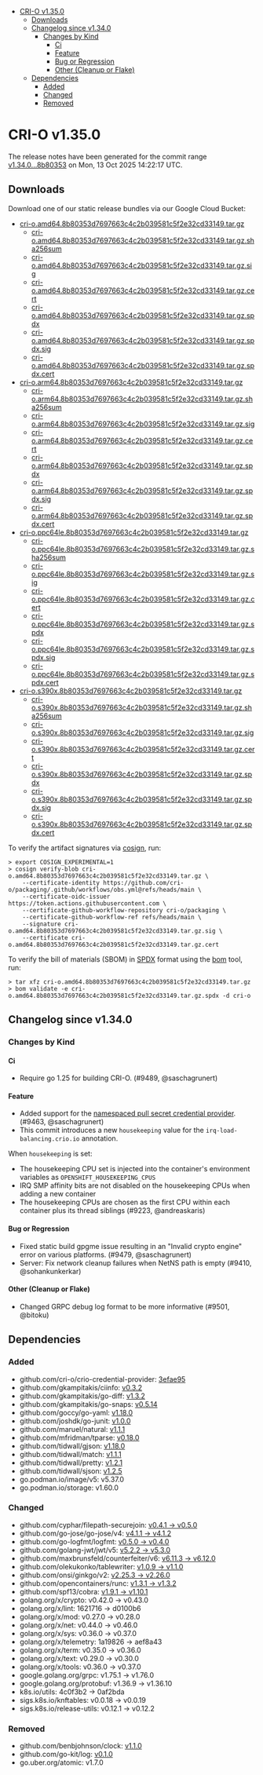 - [CRI-O v1.35.0](#cri-o-v1350)
  - [Downloads](#downloads)
  - [Changelog since v1.34.0](#changelog-since-v1340)
    - [Changes by Kind](#changes-by-kind)
      - [Ci](#ci)
      - [Feature](#feature)
      - [Bug or Regression](#bug-or-regression)
      - [Other (Cleanup or Flake)](#other-cleanup-or-flake)
  - [Dependencies](#dependencies)
    - [Added](#added)
    - [Changed](#changed)
    - [Removed](#removed)

# CRI-O v1.35.0

The release notes have been generated for the commit range
[v1.34.0...8b80353](https://github.com/cri-o/cri-o/compare/v1.34.0...v1.35.0) on Mon, 13 Oct 2025 14:22:17 UTC.

## Downloads

Download one of our static release bundles via our Google Cloud Bucket:

- [cri-o.amd64.8b80353d7697663c4c2b039581c5f2e32cd33149.tar.gz](https://storage.googleapis.com/cri-o/artifacts/cri-o.amd64.8b80353d7697663c4c2b039581c5f2e32cd33149.tar.gz)
  - [cri-o.amd64.8b80353d7697663c4c2b039581c5f2e32cd33149.tar.gz.sha256sum](https://storage.googleapis.com/cri-o/artifacts/cri-o.amd64.8b80353d7697663c4c2b039581c5f2e32cd33149.tar.gz.sha256sum)
  - [cri-o.amd64.8b80353d7697663c4c2b039581c5f2e32cd33149.tar.gz.sig](https://storage.googleapis.com/cri-o/artifacts/cri-o.amd64.8b80353d7697663c4c2b039581c5f2e32cd33149.tar.gz.sig)
  - [cri-o.amd64.8b80353d7697663c4c2b039581c5f2e32cd33149.tar.gz.cert](https://storage.googleapis.com/cri-o/artifacts/cri-o.amd64.8b80353d7697663c4c2b039581c5f2e32cd33149.tar.gz.cert)
  - [cri-o.amd64.8b80353d7697663c4c2b039581c5f2e32cd33149.tar.gz.spdx](https://storage.googleapis.com/cri-o/artifacts/cri-o.amd64.8b80353d7697663c4c2b039581c5f2e32cd33149.tar.gz.spdx)
  - [cri-o.amd64.8b80353d7697663c4c2b039581c5f2e32cd33149.tar.gz.spdx.sig](https://storage.googleapis.com/cri-o/artifacts/cri-o.amd64.8b80353d7697663c4c2b039581c5f2e32cd33149.tar.gz.spdx.sig)
  - [cri-o.amd64.8b80353d7697663c4c2b039581c5f2e32cd33149.tar.gz.spdx.cert](https://storage.googleapis.com/cri-o/artifacts/cri-o.amd64.8b80353d7697663c4c2b039581c5f2e32cd33149.tar.gz.spdx.cert)
- [cri-o.arm64.8b80353d7697663c4c2b039581c5f2e32cd33149.tar.gz](https://storage.googleapis.com/cri-o/artifacts/cri-o.arm64.8b80353d7697663c4c2b039581c5f2e32cd33149.tar.gz)
  - [cri-o.arm64.8b80353d7697663c4c2b039581c5f2e32cd33149.tar.gz.sha256sum](https://storage.googleapis.com/cri-o/artifacts/cri-o.arm64.8b80353d7697663c4c2b039581c5f2e32cd33149.tar.gz.sha256sum)
  - [cri-o.arm64.8b80353d7697663c4c2b039581c5f2e32cd33149.tar.gz.sig](https://storage.googleapis.com/cri-o/artifacts/cri-o.arm64.8b80353d7697663c4c2b039581c5f2e32cd33149.tar.gz.sig)
  - [cri-o.arm64.8b80353d7697663c4c2b039581c5f2e32cd33149.tar.gz.cert](https://storage.googleapis.com/cri-o/artifacts/cri-o.arm64.8b80353d7697663c4c2b039581c5f2e32cd33149.tar.gz.cert)
  - [cri-o.arm64.8b80353d7697663c4c2b039581c5f2e32cd33149.tar.gz.spdx](https://storage.googleapis.com/cri-o/artifacts/cri-o.arm64.8b80353d7697663c4c2b039581c5f2e32cd33149.tar.gz.spdx)
  - [cri-o.arm64.8b80353d7697663c4c2b039581c5f2e32cd33149.tar.gz.spdx.sig](https://storage.googleapis.com/cri-o/artifacts/cri-o.arm64.8b80353d7697663c4c2b039581c5f2e32cd33149.tar.gz.spdx.sig)
  - [cri-o.arm64.8b80353d7697663c4c2b039581c5f2e32cd33149.tar.gz.spdx.cert](https://storage.googleapis.com/cri-o/artifacts/cri-o.arm64.8b80353d7697663c4c2b039581c5f2e32cd33149.tar.gz.spdx.cert)
- [cri-o.ppc64le.8b80353d7697663c4c2b039581c5f2e32cd33149.tar.gz](https://storage.googleapis.com/cri-o/artifacts/cri-o.ppc64le.8b80353d7697663c4c2b039581c5f2e32cd33149.tar.gz)
  - [cri-o.ppc64le.8b80353d7697663c4c2b039581c5f2e32cd33149.tar.gz.sha256sum](https://storage.googleapis.com/cri-o/artifacts/cri-o.ppc64le.8b80353d7697663c4c2b039581c5f2e32cd33149.tar.gz.sha256sum)
  - [cri-o.ppc64le.8b80353d7697663c4c2b039581c5f2e32cd33149.tar.gz.sig](https://storage.googleapis.com/cri-o/artifacts/cri-o.ppc64le.8b80353d7697663c4c2b039581c5f2e32cd33149.tar.gz.sig)
  - [cri-o.ppc64le.8b80353d7697663c4c2b039581c5f2e32cd33149.tar.gz.cert](https://storage.googleapis.com/cri-o/artifacts/cri-o.ppc64le.8b80353d7697663c4c2b039581c5f2e32cd33149.tar.gz.cert)
  - [cri-o.ppc64le.8b80353d7697663c4c2b039581c5f2e32cd33149.tar.gz.spdx](https://storage.googleapis.com/cri-o/artifacts/cri-o.ppc64le.8b80353d7697663c4c2b039581c5f2e32cd33149.tar.gz.spdx)
  - [cri-o.ppc64le.8b80353d7697663c4c2b039581c5f2e32cd33149.tar.gz.spdx.sig](https://storage.googleapis.com/cri-o/artifacts/cri-o.ppc64le.8b80353d7697663c4c2b039581c5f2e32cd33149.tar.gz.spdx.sig)
  - [cri-o.ppc64le.8b80353d7697663c4c2b039581c5f2e32cd33149.tar.gz.spdx.cert](https://storage.googleapis.com/cri-o/artifacts/cri-o.ppc64le.8b80353d7697663c4c2b039581c5f2e32cd33149.tar.gz.spdx.cert)
- [cri-o.s390x.8b80353d7697663c4c2b039581c5f2e32cd33149.tar.gz](https://storage.googleapis.com/cri-o/artifacts/cri-o.s390x.8b80353d7697663c4c2b039581c5f2e32cd33149.tar.gz)
  - [cri-o.s390x.8b80353d7697663c4c2b039581c5f2e32cd33149.tar.gz.sha256sum](https://storage.googleapis.com/cri-o/artifacts/cri-o.s390x.8b80353d7697663c4c2b039581c5f2e32cd33149.tar.gz.sha256sum)
  - [cri-o.s390x.8b80353d7697663c4c2b039581c5f2e32cd33149.tar.gz.sig](https://storage.googleapis.com/cri-o/artifacts/cri-o.s390x.8b80353d7697663c4c2b039581c5f2e32cd33149.tar.gz.sig)
  - [cri-o.s390x.8b80353d7697663c4c2b039581c5f2e32cd33149.tar.gz.cert](https://storage.googleapis.com/cri-o/artifacts/cri-o.s390x.8b80353d7697663c4c2b039581c5f2e32cd33149.tar.gz.cert)
  - [cri-o.s390x.8b80353d7697663c4c2b039581c5f2e32cd33149.tar.gz.spdx](https://storage.googleapis.com/cri-o/artifacts/cri-o.s390x.8b80353d7697663c4c2b039581c5f2e32cd33149.tar.gz.spdx)
  - [cri-o.s390x.8b80353d7697663c4c2b039581c5f2e32cd33149.tar.gz.spdx.sig](https://storage.googleapis.com/cri-o/artifacts/cri-o.s390x.8b80353d7697663c4c2b039581c5f2e32cd33149.tar.gz.spdx.sig)
  - [cri-o.s390x.8b80353d7697663c4c2b039581c5f2e32cd33149.tar.gz.spdx.cert](https://storage.googleapis.com/cri-o/artifacts/cri-o.s390x.8b80353d7697663c4c2b039581c5f2e32cd33149.tar.gz.spdx.cert)

To verify the artifact signatures via [cosign](https://github.com/sigstore/cosign), run:

```console
> export COSIGN_EXPERIMENTAL=1
> cosign verify-blob cri-o.amd64.8b80353d7697663c4c2b039581c5f2e32cd33149.tar.gz \
    --certificate-identity https://github.com/cri-o/packaging/.github/workflows/obs.yml@refs/heads/main \
    --certificate-oidc-issuer https://token.actions.githubusercontent.com \
    --certificate-github-workflow-repository cri-o/packaging \
    --certificate-github-workflow-ref refs/heads/main \
    --signature cri-o.amd64.8b80353d7697663c4c2b039581c5f2e32cd33149.tar.gz.sig \
    --certificate cri-o.amd64.8b80353d7697663c4c2b039581c5f2e32cd33149.tar.gz.cert
```

To verify the bill of materials (SBOM) in [SPDX](https://spdx.org) format using the [bom](https://sigs.k8s.io/bom) tool, run:

```console
> tar xfz cri-o.amd64.8b80353d7697663c4c2b039581c5f2e32cd33149.tar.gz
> bom validate -e cri-o.amd64.8b80353d7697663c4c2b039581c5f2e32cd33149.tar.gz.spdx -d cri-o
```

## Changelog since v1.34.0

### Changes by Kind

#### Ci
 - Require go 1.25 for building CRI-O. (#9489, @saschagrunert)

#### Feature
 - Added support for the [namespaced pull secret credential provider](https://github.com/cri-o/credential-provider). (#9463, @saschagrunert)
 - This commit introduces a new `housekeeping` value for the `irq-load-balancing.crio.io` annotation.
  
  When `housekeeping` is set:
  - The housekeeping CPU set is injected into the container's environment variables as `OPENSHIFT_HOUSEKEEPING_CPUS`
  - IRQ SMP affinity bits are not disabled on the housekeeping CPUs when adding a new container
  - The housekeeping CPUs are chosen as the first CPU within each container plus its thread siblings (#9223, @andreaskaris)

#### Bug or Regression
 - Fixed static build gpgme issue resulting in an "Invalid crypto engine" error on various platforms. (#9479, @saschagrunert)
 - Server: Fix network cleanup failures when NetNS path is empty (#9410, @sohankunkerkar)

#### Other (Cleanup or Flake)
 - Changed GRPC debug log format to be more informative (#9501, @bitoku)

## Dependencies

### Added
- github.com/cri-o/crio-credential-provider: [3efae95](https://github.com/cri-o/crio-credential-provider/tree/3efae95)
- github.com/gkampitakis/ciinfo: [v0.3.2](https://github.com/gkampitakis/ciinfo/tree/v0.3.2)
- github.com/gkampitakis/go-diff: [v1.3.2](https://github.com/gkampitakis/go-diff/tree/v1.3.2)
- github.com/gkampitakis/go-snaps: [v0.5.14](https://github.com/gkampitakis/go-snaps/tree/v0.5.14)
- github.com/goccy/go-yaml: [v1.18.0](https://github.com/goccy/go-yaml/tree/v1.18.0)
- github.com/joshdk/go-junit: [v1.0.0](https://github.com/joshdk/go-junit/tree/v1.0.0)
- github.com/maruel/natural: [v1.1.1](https://github.com/maruel/natural/tree/v1.1.1)
- github.com/mfridman/tparse: [v0.18.0](https://github.com/mfridman/tparse/tree/v0.18.0)
- github.com/tidwall/gjson: [v1.18.0](https://github.com/tidwall/gjson/tree/v1.18.0)
- github.com/tidwall/match: [v1.1.1](https://github.com/tidwall/match/tree/v1.1.1)
- github.com/tidwall/pretty: [v1.2.1](https://github.com/tidwall/pretty/tree/v1.2.1)
- github.com/tidwall/sjson: [v1.2.5](https://github.com/tidwall/sjson/tree/v1.2.5)
- go.podman.io/image/v5: v5.37.0
- go.podman.io/storage: v1.60.0

### Changed
- github.com/cyphar/filepath-securejoin: [v0.4.1 → v0.5.0](https://github.com/cyphar/filepath-securejoin/compare/v0.4.1...v0.5.0)
- github.com/go-jose/go-jose/v4: [v4.1.1 → v4.1.2](https://github.com/go-jose/go-jose/compare/v4.1.1...v4.1.2)
- github.com/go-logfmt/logfmt: [v0.5.0 → v0.4.0](https://github.com/go-logfmt/logfmt/compare/v0.5.0...v0.4.0)
- github.com/golang-jwt/jwt/v5: [v5.2.2 → v5.3.0](https://github.com/golang-jwt/jwt/compare/v5.2.2...v5.3.0)
- github.com/maxbrunsfeld/counterfeiter/v6: [v6.11.3 → v6.12.0](https://github.com/maxbrunsfeld/counterfeiter/compare/v6.11.3...v6.12.0)
- github.com/olekukonko/tablewriter: [v1.0.9 → v1.1.0](https://github.com/olekukonko/tablewriter/compare/v1.0.9...v1.1.0)
- github.com/onsi/ginkgo/v2: [v2.25.3 → v2.26.0](https://github.com/onsi/ginkgo/compare/v2.25.3...v2.26.0)
- github.com/opencontainers/runc: [v1.3.1 → v1.3.2](https://github.com/opencontainers/runc/compare/v1.3.1...v1.3.2)
- github.com/spf13/cobra: [v1.9.1 → v1.10.1](https://github.com/spf13/cobra/compare/v1.9.1...v1.10.1)
- golang.org/x/crypto: v0.42.0 → v0.43.0
- golang.org/x/lint: 1621716 → d0100b6
- golang.org/x/mod: v0.27.0 → v0.28.0
- golang.org/x/net: v0.44.0 → v0.46.0
- golang.org/x/sys: v0.36.0 → v0.37.0
- golang.org/x/telemetry: 1a19826 → aef8a43
- golang.org/x/term: v0.35.0 → v0.36.0
- golang.org/x/text: v0.29.0 → v0.30.0
- golang.org/x/tools: v0.36.0 → v0.37.0
- google.golang.org/grpc: v1.75.1 → v1.76.0
- google.golang.org/protobuf: v1.36.9 → v1.36.10
- k8s.io/utils: 4c0f3b2 → 0af2bda
- sigs.k8s.io/knftables: v0.0.18 → v0.0.19
- sigs.k8s.io/release-utils: v0.12.1 → v0.12.2

### Removed
- github.com/benbjohnson/clock: [v1.1.0](https://github.com/benbjohnson/clock/tree/v1.1.0)
- github.com/go-kit/log: [v0.1.0](https://github.com/go-kit/log/tree/v0.1.0)
- go.uber.org/atomic: v1.7.0
